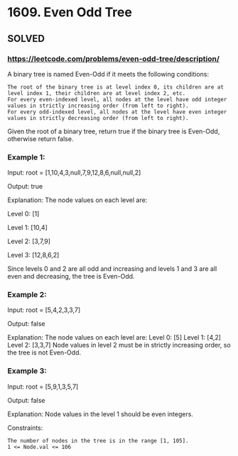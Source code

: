 # 1609. Even Odd Tree

## SOLVED
### https://leetcode.com/problems/even-odd-tree/description/
A binary tree is named Even-Odd if it meets the following conditions:


	The root of the binary tree is at level index 0, its children are at level index 1, their children are at level index 2, etc.
	For every even-indexed level, all nodes at the level have odd integer values in strictly increasing order (from left to right).
	For every odd-indexed level, all nodes at the level have even integer values in strictly decreasing order (from left to right).


Given the root of a binary tree, return true if the binary tree is Even-Odd, otherwise return false.


### Example 1:


Input: root = [1,10,4,3,null,7,9,12,8,6,null,null,2]

Output: true


Explanation: The node values on each level are:

Level 0: [1]

Level 1: [10,4]

Level 2: [3,7,9]

Level 3: [12,8,6,2]

Since levels 0 and 2 are all odd and increasing and levels 1 and 3 are all even and decreasing, the tree is Even-Odd.


### Example 2:


Input: root = [5,4,2,3,3,7]

Output: false


Explanation: The node values on each level are:
Level 0: [5]
Level 1: [4,2]
Level 2: [3,3,7]
Node values in level 2 must be in strictly increasing order, so the tree is not Even-Odd.


### Example 3:


Input: root = [5,9,1,3,5,7]

Output: false


Explanation: Node values in the level 1 should be even integers.



Constraints:


	The number of nodes in the tree is in the range [1, 105].
	1 <= Node.val <= 106

